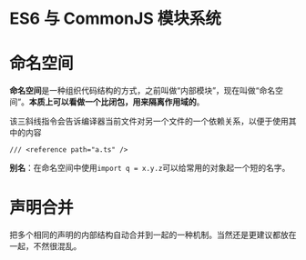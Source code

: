 # ES6 与 CommonJS 模块系统

# 命名空间

**命名空间**是一种组织代码结构的方式，之前叫做“内部模块”，现在叫做“命名空间”。**本质上可以看做一个比闭包，用来隔离作用域的**。

该三斜线指令会告诉编译器当前文件对另一个文件的一个依赖关系，以便于使用其中的内容

```typscript
/// <reference path="a.ts" />
```

**别名**：在命名空间中使用`import q = x.y.z`可以给常用的对象起一个短的名字。

# 声明合并

把多个相同的声明的内部结构自动合并到一起的一种机制。当然还是更建议都放在一起，不然很混乱。
